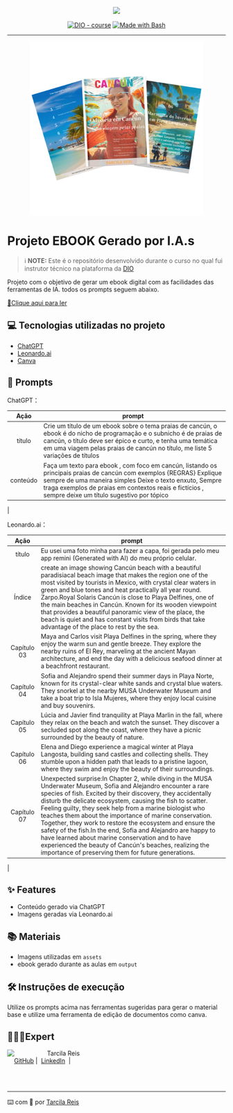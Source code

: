 <p align="center">
    <img width="100" src=".github/assets/banner.png">
</p>


<p align="center">
<a href="https://dio.me/"><img src="https://img.shields.io/badge/DIO-Course-28DA77?logo=youtube" alt="DIO - course"></a>
<a href="https://www.gnu.org/software/bash/" title="Go to Bash homepage"><img src="https://img.shields.io/badge/Prompt-Project-blue?logo=gnu-bash&amp;logoColor=white" alt="Made with Bash"></a></p>

-------


<p align="center">
<img 
    src="./assets/paginas.png"
    width="400"  
/>
</p>

# Projeto EBOOK Gerado por I.A.s


 > ℹ️ **NOTE:** Este é o repositório desenvolvido durante o curso no qual fui instrutor técnico na plataforma da [DIO](https://dio.me)

Projeto com o objetivo de gerar um ebook digital com as facilidades das ferramentas de IA. todos os prompts
seguem abaixo.

<a href="https://github.com/Tarsy26/prompts-recipe-to-create-a-ebook/blob/main/output/ebook_Odiss%C3%A9ia%20em%20Canc%C3%BAn.pdf" title="View PDF now"> 📕Clique aqui para ler</a>

## 💻 Tecnologias utilizadas no projeto

- [ChatGPT](https://chat.openai.com/) 
- [Leonardo.ai](https://leonardo.ai/)
- [Canva](https://www.canva.com/pt_br/)

## 🧠 Prompts


ChatGPT：

|   Ação   | prompt                                                                                                                                                                                                                                                                         |
| :------: | ------------------------------------------------------------------------------------------------------------------------------------------------------------------------------------------------------------------------------------------------------------------------------ |
|  título  |Crie um título de um ebook sobre o tema praias de cancún, o ebook é do nicho de programação e o subnicho é de praias de cancún, o título deve ser épico e curto, e tenha uma temática em uma viagem pelas praias de cancún no título, me liste 5 variações de títulos                                                       |
| conteúdo |Faça um texto para ebook , com foco em cancún, listando os principais praias de cancún com exemplos  {REGRAS} Explique sempre de uma maneira simples Deixe o texto enxuto, Sempre traga exemplos de praias em contextos reais e fictícios , sempre deixe um título sugestivo por tópico |
|

Leonardo.ai：

|  Ação  | prompt                                                                                 |
| :----: | -------------------------------------------------------------------------------------- |
| título | Eu usei uma foto minha para fazer a capa, foi gerada pelo meu app remini (Generated with AI) do meu próprio celular. | 
 | Índice | create an image showing Cancún beach with a beautiful paradisiacal beach image that makes the region one of the most visited by tourists in Mexico, with crystal clear waters in green and blue tones and heat practically all year round. Zarpo.Royal Solaris Cancún is close to Playa Delfines, one of the main beaches in Cancún. Known for its wooden viewpoint that provides a beautiful panoramic view of the place, the beach is quiet and has constant visits from birds that take advantage of the place to rest by the sea. |
  | Capítulo 03 | Maya and Carlos visit Playa Delfines in the spring, where they enjoy the warm sun and gentle breeze. They explore the nearby ruins of El Rey, marveling at the ancient Mayan architecture, and end the day with a delicious seafood dinner at a beachfront restaurant. |
   | Capítulo 04 |  Sofia and Alejandro spend their summer days in Playa Norte, known for its crystal-clear white sands and crystal blue waters. They snorkel at the nearby MUSA Underwater Museum and take a boat trip to Isla Mujeres, where they enjoy local cuisine and buy souvenirs. |
| Capítulo 05 | Lúcia and Javier find tranquility at Playa Marlin in the fall, where they relax on the beach and watch the sunset. They discover a secluded spot along the coast, where they have a picnic surrounded by the beauty of nature. |
 | Capítulo 06 | Elena and Diego experience a magical winter at Playa Langosta, building sand castles and collecting shells. They stumble upon a hidden path that leads to a pristine lagoon, where they swim and enjoy the beauty of their surroundings. |
 | Capítulo 07 |  Unexpected surprise:In Chapter 2, while diving in the MUSA Underwater Museum, Sofia and Alejandro encounter a rare species of fish. Excited by their discovery, they accidentally disturb the delicate ecosystem, causing the fish to scatter. Feeling guilty, they seek help from a marine biologist who teaches them about the importance of marine conservation. Together, they work to restore the ecosystem and ensure the safety of the fish.In the end, Sofia and Alejandro are happy to have learned about marine conservation and to have experienced the beauty of Cancún's beaches, realizing the importance of preserving them for future generations. |
|
## ✨ Features

- Conteúdo gerado via ChatGPT
- Imagens geradas via Leonardo.ai

## 📚 Materiais

- Imagens utilizadas em `assets`
- ebook gerado durante as aulas em `output`

## 🛠️ Instruções de execução

Utilize os prompts acima nas ferramentas sugeridas para gerar o material base e utilize uma ferramenta de edição de documentos como canva.

## 🧑🏼‍💻Expert

<p>
    <img 
      align=left 
      margin=10 
      width=80 
      src="https://avatars.githubusercontent.com/u/101786968?v=4"
    />
    <p>&nbsp&nbsp&nbspTarcila Reis<br>
    &nbsp&nbsp&nbsp
    <a href="https://github.com/Tarsy26">
    GitHub</a>&nbsp;|&nbsp;
    <a href="https://www.linkedin.com/in/tarcila-reis/">LinkedIn</a>
&nbsp;|&nbsp;
</p>
<br/><br/>
<p>

---

⌨️ com 💜 por [Tarcila Reis](https://github.com/Tarsy26)